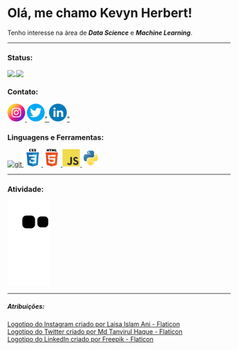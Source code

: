 # Olá, me chamo Kevyn Herbert!
  Tenho interesse na área de ***Data Science*** e ***Machine Learning***.
<hr>

### Status:

<a href="https://github.com/kevyn-herbert">
  <img align="center" src="https://github-readme-stats.vercel.app/api?username=kevyn-herbert&show_icons=true&theme=synthwave&line_height=30" />
  
</a>

<a href="https://github.com/kevyn-herbert">
  <img align="center" src="https://github-readme-stats.vercel.app/api/top-langs/?username=kevyn-herbert&theme=synthwave&layout=compact" style="max-width:100%;" />
       
</a>

### Contato:

<p align="left"> <a href="https://instagram.com/kevyn_here" target="_blank"> <img alt="Instagram" src="icons/instagram.png" height="40" /> </a>
  <a href="https://twitter.com/kevyn_here" target="_blank"> <img alt="Twitter" src="icons/twitter.png" height="40" />" </a>
  <a href="https://linkedin.com/in/kevyn-herbert" target="_blank"> <img alt="LinkedIn" src="icons/linkedin.png" height="40" />" </a>
 
### Linguagens e Ferramentas:
  
  <p align="left"> <a href="https://git-scm.com/doc" target="_blank"> <img src="https://www.vectorlogo.zone/logos/git-scm/git-scm-icon.svg" alt="git" width="40" height="40"/> </a>
    <a href="https://developer.mozilla.org/pt-BR/docs/Web/CSS" target="_blank"> <img src="https://raw.githubusercontent.com/devicons/devicon/master/icons/css3/css3-original-wordmark.svg" alt="css3" width="40" height="40"/> </a>
    <a href="https://developer.mozilla.org/pt-BR/docs/Web/HTML" target="_blank"> <img src="https://raw.githubusercontent.com/devicons/devicon/master/icons/html5/html5-original-wordmark.svg" alt="html5" width="40" height="40"/> </a>
    <a href="https://developer.mozilla.org/en-US/docs/Web/JavaScript" target="_blank"> <img src="https://raw.githubusercontent.com/devicons/devicon/master/icons/javascript/javascript-original.svg" alt="javascript" width="40" height="40"/> </a>
    <a href="https://docs.python.org/3/" target="_blank"> <img src="https://raw.githubusercontent.com/devicons/devicon/master/icons/python/python-original.svg" alt="python" width="40" height="40"/> </a> 

<hr>

### Atividade:

![snake gif](https://github.com/Formandodev/Formandodev/blob/output/github-contribution-grid-snake.svg)

<hr>

##### ***Atribuições***:
  <a href="https://www.flaticon.com/br/icones-gratis/logotipo-do-instagram" title="logotipo do instagram ícones">Logotipo do Instagram criado por Laisa Islam Ani - Flaticon</a> <br>
  <a href="https://www.flaticon.com/br/icones-gratis/logotipo-do-twitter" title="logotipo do twitter ícones">Logotipo do Twitter criado por Md Tanvirul Haque - Flaticon</a> <br>
  <a href="https://www.flaticon.com/br/icones-gratis/linkedin" title="linkedin ícones">Logotipo do LinkedIn criado por Freepik - Flaticon</a>
